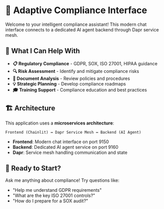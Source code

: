 # 🤖 Adaptive Compliance Interface

Welcome to your intelligent compliance assistant! This modern chat interface connects to a dedicated AI agent backend through Dapr service mesh.

## 🎯 What I Can Help With

- **📋 Regulatory Compliance** - GDPR, SOX, ISO 27001, HIPAA guidance
- **🔍 Risk Assessment** - Identify and mitigate compliance risks  
- **📄 Document Analysis** - Review policies and procedures
- **💡 Strategic Planning** - Develop compliance roadmaps
- **🎓 Training Support** - Compliance education and best practices

## 🏗️ Architecture

This application uses a **microservices architecture**:

```
Frontend (Chainlit) ↔ Dapr Service Mesh ↔ Backend (AI Agent)
```

- **Frontend**: Modern chat interface on port 9150
- **Backend**: Dedicated AI agent service on port 9160  
- **Dapr**: Service mesh handling communication and state

## 🚀 Ready to Start?

Ask me anything about compliance! Try questions like:
- "Help me understand GDPR requirements"
- "What are the key ISO 27001 controls?"
- "How do I prepare for a SOX audit?"